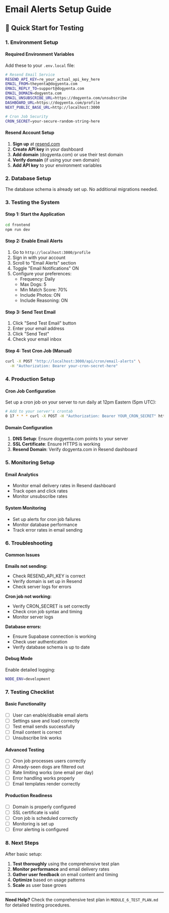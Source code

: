 # Email Alerts Setup Guide

## 🚀 Quick Start for Testing

### 1. Environment Setup

#### Required Environment Variables
Add these to your `.env.local` file:

```bash
# Resend Email Service
RESEND_API_KEY=re_your_actual_api_key_here
EMAIL_FROM=theyenta@dogyenta.com
EMAIL_REPLY_TO=support@dogyenta.com
EMAIL_DOMAIN=dogyenta.com
EMAIL_UNSUBSCRIBE_URL=https://dogyenta.com/unsubscribe
DASHBOARD_URL=https://dogyenta.com/profile
NEXT_PUBLIC_BASE_URL=http://localhost:3000

# Cron Job Security
CRON_SECRET=your-secure-random-string-here
```

#### Resend Account Setup
1. **Sign up** at [resend.com](https://resend.com)
2. **Create API key** in your dashboard
3. **Add domain** (dogyenta.com) or use their test domain
4. **Verify domain** (if using your own domain)
5. **Add API key** to your environment variables

### 2. Database Setup

The database schema is already set up. No additional migrations needed.

### 3. Testing the System

#### Step 1: Start the Application
```bash
cd frontend
npm run dev
```

#### Step 2: Enable Email Alerts
1. Go to `http://localhost:3000/profile`
2. Sign in with your account
3. Scroll to "Email Alerts" section
4. Toggle "Email Notifications" ON
5. Configure your preferences:
   - Frequency: Daily
   - Max Dogs: 5
   - Min Match Score: 70%
   - Include Photos: ON
   - Include Reasoning: ON

#### Step 3: Send Test Email
1. Click "Send Test Email" button
2. Enter your email address
3. Click "Send Test"
4. Check your email inbox

#### Step 4: Test Cron Job (Manual)
```bash
curl -X POST "http://localhost:3000/api/cron/email-alerts" \
  -H "Authorization: Bearer your-cron-secret-here"
```

### 4. Production Setup

#### Cron Job Configuration
Set up a cron job on your server to run daily at 12pm Eastern (5pm UTC):

```bash
# Add to your server's crontab
0 17 * * * curl -X POST -H "Authorization: Bearer YOUR_CRON_SECRET" https://dogyenta.com/api/cron/email-alerts
```

#### Domain Configuration
1. **DNS Setup**: Ensure dogyenta.com points to your server
2. **SSL Certificate**: Ensure HTTPS is working
3. **Resend Domain**: Verify dogyenta.com in Resend dashboard

### 5. Monitoring Setup

#### Email Analytics
- Monitor email delivery rates in Resend dashboard
- Track open and click rates
- Monitor unsubscribe rates

#### System Monitoring
- Set up alerts for cron job failures
- Monitor database performance
- Track error rates in email sending

### 6. Troubleshooting

#### Common Issues

**Emails not sending:**
- Check RESEND_API_KEY is correct
- Verify domain is set up in Resend
- Check server logs for errors

**Cron job not working:**
- Verify CRON_SECRET is set correctly
- Check cron job syntax and timing
- Monitor server logs

**Database errors:**
- Ensure Supabase connection is working
- Check user authentication
- Verify database schema is up to date

#### Debug Mode
Enable detailed logging:
```bash
NODE_ENV=development
```

### 7. Testing Checklist

#### Basic Functionality
- [ ] User can enable/disable email alerts
- [ ] Settings save and load correctly
- [ ] Test email sends successfully
- [ ] Email content is correct
- [ ] Unsubscribe link works

#### Advanced Testing
- [ ] Cron job processes users correctly
- [ ] Already-seen dogs are filtered out
- [ ] Rate limiting works (one email per day)
- [ ] Error handling works properly
- [ ] Email templates render correctly

#### Production Readiness
- [ ] Domain is properly configured
- [ ] SSL certificate is valid
- [ ] Cron job is scheduled correctly
- [ ] Monitoring is set up
- [ ] Error alerting is configured

### 8. Next Steps

After basic setup:
1. **Test thoroughly** using the comprehensive test plan
2. **Monitor performance** and email delivery rates
3. **Gather user feedback** on email content and timing
4. **Optimize** based on usage patterns
5. **Scale** as user base grows

---

**Need Help?** Check the comprehensive test plan in `MODULE_6_TEST_PLAN.md` for detailed testing procedures.

